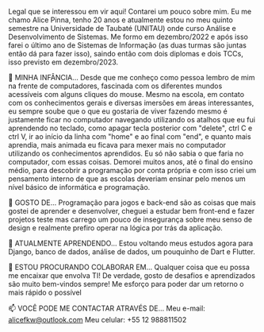 Legal que se interessou em vir aqui! Contarei um pouco sobre mim.
   Eu me chamo Alice Pinna, tenho 20 anos e atualmente estou no meu quinto semestre na Universidade de Taubaté (UNITAU) onde curso Análise e Desenvolvimento de Sistemas.
   Me formo em dezembro/2022 e após isso farei o último ano de Sistemas de Informação (as duas turmas são juntas então dá para fazer isso), saindo então com dois diplomas
   e dois TCCs, isso previsto em dezembro/2023.

👋 MINHA INFÂNCIA...
       Desde que me conheço como pessoa lembro de mim na frente de computadores, fascinada com os diferentes mundos acessíveis com alguns cliques do mouse. Mesmo na escola,
    em contato com os conhecimentos gerais e diversas imersões em áreas interessantes, eu sempre soube que o que eu gostaria de viver fazendo mesmo é justamente ficar no
    computador navegando utilizando os atalhos que eu fui aprendendo no teclado, como apagar tecla posterior com "delete", ctrl C e ctrl V, ir ao início da linha com "home"
    e ao final com "end", e quanto mais aprendia, mais animada eu ficava para mexer mais no computador utilizando os conhecimentos aprendidos. Eu só não sabia o que faria
    no computador, com essas coisas. Demorei muitos anos, até o final do ensino médio, para descobrir a programação por conta própria e com isso criei um pensamento interno
    de que as escolas deveriam ensinar pelo menos um nível básico de informática e programação.
    
👀 GOSTO DE...
       Programação para jogos e back-end são as coisas que mais gostei de aprender e desenvolver, cheguei a estudar bem front-end e fazer projetos teste mas carrego um pouco de
       insegurança sobre meu senso de design e realmente prefiro operar na lógica por trás da aplicação.

🌱 ATUALMENTE APRENDENDO...
       Estou voltando meus estudos agora para Django, banco de dados, análise de dados, um pouquinho de Dart e Flutter.
       
💞️ ESTOU PROCURANDO COLABORAR EM...
       Qualquer coisa que eu possa me encaixar que envolva TI! De verdade, gosto de desafios e aprendizados são muito bem-vindos sempre! Me esforço para poder dar um retorno o mais rápido o possível
       
📫 VOCÊ PODE ME CONTACTAR ATRAVÉS DE...
       Meu e-mail: alicefkw@outlook.com
       Meu celular: +55 12 988811502
